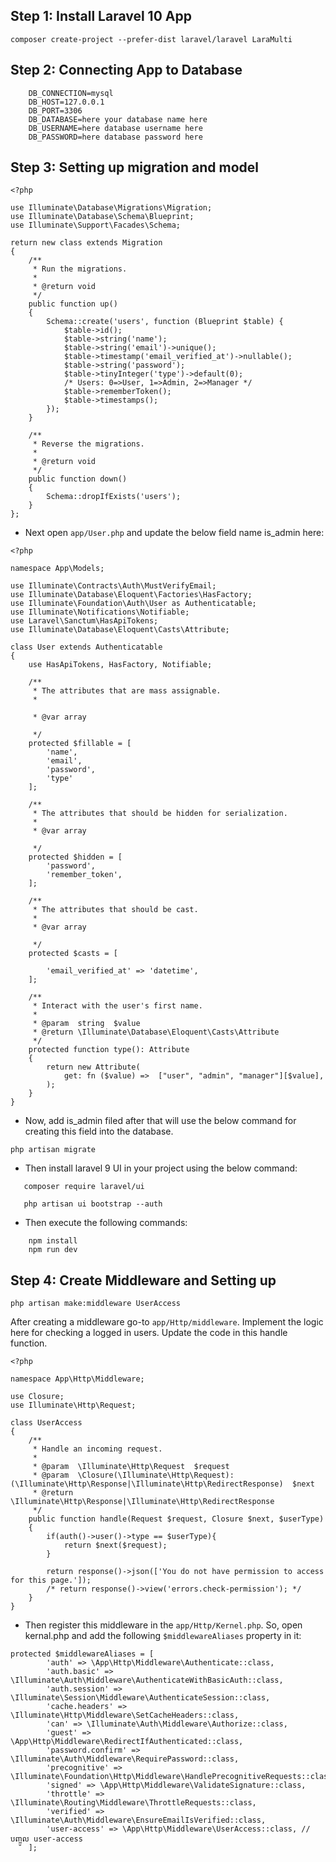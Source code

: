 ## Step 1: Install Laravel 10 App

```
composer create-project --prefer-dist laravel/laravel LaraMulti
```

## Step 2: Connecting App to Database

```
    DB_CONNECTION=mysql
    DB_HOST=127.0.0.1
    DB_PORT=3306
    DB_DATABASE=here your database name here
    DB_USERNAME=here database username here
    DB_PASSWORD=here database password here
```

## Step 3: Setting up migration and model

```
<?php

use Illuminate\Database\Migrations\Migration;
use Illuminate\Database\Schema\Blueprint;
use Illuminate\Support\Facades\Schema;

return new class extends Migration
{
    /**
     * Run the migrations.
     *
     * @return void
     */
    public function up()
    {
        Schema::create('users', function (Blueprint $table) {
            $table->id();
            $table->string('name');
            $table->string('email')->unique();
            $table->timestamp('email_verified_at')->nullable();
            $table->string('password');
            $table->tinyInteger('type')->default(0);
            /* Users: 0=>User, 1=>Admin, 2=>Manager */
            $table->rememberToken();
            $table->timestamps();
        });
    }

    /**
     * Reverse the migrations.
     *
     * @return void
     */
    public function down()
    {
        Schema::dropIfExists('users');
    }
};
```

-   Next open `app/User.php` and update the below field name is_admin here:

```
<?php

namespace App\Models;

use Illuminate\Contracts\Auth\MustVerifyEmail;
use Illuminate\Database\Eloquent\Factories\HasFactory;
use Illuminate\Foundation\Auth\User as Authenticatable;
use Illuminate\Notifications\Notifiable;
use Laravel\Sanctum\HasApiTokens;
use Illuminate\Database\Eloquent\Casts\Attribute;

class User extends Authenticatable
{
    use HasApiTokens, HasFactory, Notifiable;

    /**
     * The attributes that are mass assignable.
     *

     * @var array

     */
    protected $fillable = [
        'name',
        'email',
        'password',
        'type'
    ];

    /**
     * The attributes that should be hidden for serialization.
     *
     * @var array

     */
    protected $hidden = [
        'password',
        'remember_token',
    ];

    /**
     * The attributes that should be cast.
     *
     * @var array

     */
    protected $casts = [

        'email_verified_at' => 'datetime',
    ];

    /**
     * Interact with the user's first name.
     *
     * @param  string  $value
     * @return \Illuminate\Database\Eloquent\Casts\Attribute
     */
    protected function type(): Attribute
    {
        return new Attribute(
            get: fn ($value) =>  ["user", "admin", "manager"][$value],
        );
    }
}
```

-   Now, add is_admin filed after that will use the below command for creating this field into the database.

```
php artisan migrate
```

-   Then install laravel 9 UI in your project using the below command:

```
   composer require laravel/ui
```

```
   php artisan ui bootstrap --auth
```

-   Then execute the following commands:

```
    npm install
    npm run dev
```

## Step 4: Create Middleware and Setting up

```
php artisan make:middleware UserAccess
```

After creating a middleware go-to `app/Http/middleware`. Implement the logic here for checking a logged in users. Update the code in this handle function.

```
<?php

namespace App\Http\Middleware;

use Closure;
use Illuminate\Http\Request;

class UserAccess
{
    /**
     * Handle an incoming request.
     *
     * @param  \Illuminate\Http\Request  $request
     * @param  \Closure(\Illuminate\Http\Request): (\Illuminate\Http\Response|\Illuminate\Http\RedirectResponse)  $next
     * @return \Illuminate\Http\Response|\Illuminate\Http\RedirectResponse
     */
    public function handle(Request $request, Closure $next, $userType)
    {
        if(auth()->user()->type == $userType){
            return $next($request);
        }

        return response()->json(['You do not have permission to access for this page.']);
        /* return response()->view('errors.check-permission'); */
    }
}
```

-   Then register this middleware in the `app/Http/Kernel.php`. So, open kernal.php and add the following `$middlewareAliases` property in it:

```
protected $middlewareAliases = [
        'auth' => \App\Http\Middleware\Authenticate::class,
        'auth.basic' => \Illuminate\Auth\Middleware\AuthenticateWithBasicAuth::class,
        'auth.session' => \Illuminate\Session\Middleware\AuthenticateSession::class,
        'cache.headers' => \Illuminate\Http\Middleware\SetCacheHeaders::class,
        'can' => \Illuminate\Auth\Middleware\Authorize::class,
        'guest' => \App\Http\Middleware\RedirectIfAuthenticated::class,
        'password.confirm' => \Illuminate\Auth\Middleware\RequirePassword::class,
        'precognitive' => \Illuminate\Foundation\Http\Middleware\HandlePrecognitiveRequests::class,
        'signed' => \App\Http\Middleware\ValidateSignature::class,
        'throttle' => \Illuminate\Routing\Middleware\ThrottleRequests::class,
        'verified' => \Illuminate\Auth\Middleware\EnsureEmailIsVerified::class,
        'user-access' => \App\Http\Middleware\UserAccess::class, //បញ្ចូល user-access
    ];
```
